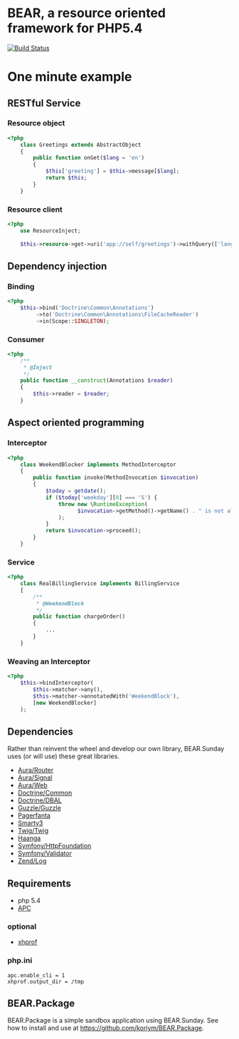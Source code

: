 BEAR, a resource oriented framework for PHP5.4
=============================

[![Build Status](https://secure.travis-ci.org/koriym/BEAR.Sunday.png?branch=master)](http://travis-ci.org/koriym/BEAR.Sunday)

One minute example
==================

RESTful Service
-----------

### Resource object
```php
<?php
    class Greetings extends AbstractObject
    {
        public function onGet($lang = 'en')
        {
            $this['greeting'] = $this->message[$lang];
            return $this;
        }
    }
```

### Resource client

```php
<?php
    use ResourceInject;
    
    $this->resource->get->uri('app://self/greetings')->withQuery(['lang' => 'ja'])->eager->request();
```
Dependency injection
--------------------

### Binding
```php
<?php
    $this->bind('Doctrine\Common\Annotations')
         ->to('Doctrine\Common\Annotations\FileCacheReader')
         ->in(Scope::SINGLETON);
```

### Consumer
```php
<?php
    /**
     * @Inject
     */
    public function __construct(Annotations $reader)
    {
        $this->reader = $reader;
    }
```
Aspect oriented programming
--------------------------

### Interceptor
```php
<?php
    class WeekendBlocker implements MethodInterceptor
    {
        public function invoke(MethodInvocation $invocation)
        {
            $today = getdate();
            if ($today['weekday'][0] === 'S') {
                throw new \RuntimeException(
                      $invocation->getMethod()->getName() . " is not allowed on weekends!"
                );
            }
            return $invocation->proceed();
        }
    }
```
### Service
```php
<?php
    class RealBillingService implements BillingService
    {
        /**
         * @WeekendBlock
         */
        public function chargeOrder()
        {
            ...
        }
    }
```
### Weaving an Interceptor
```php
<?php
    $this->bindInterceptor(
        $this->matcher->any(),
        $this->matcher->annotatedWith('WeekendBlock'),
        [new WeekendBlocker]
    );
```

Dependencies
------------
Rather than reinvent the wheel and develop our own library, BEAR.Sunday uses (or will use) these great libraries.

 * [Aura/Router](https://github.com/auraphp/Aura.Router)
 * [Aura/Signal](https://github.com/auraphp/Aura.Signal)
 * [Aura/Web](https://github.com/auraphp/Aura.Web)
 * [Doctrine/Common](http://www.doctrine-project.org/projects/common)
 * [Doctrine/DBAL](http://www.doctrine-project.org/projects/dbal)
 * [Guzzle/Guzzle](http://guzzlephp.org/ "Guzzle")
 * [Pagerfanta](git://github.com/whiteoctober/Pagerfanta.git)
 * [Smarty3](http://www.smarty.net/)
 * [Twig/Twig](http://twig.sensiolabs.org/ "Twig")
 * [Haanga](http://haanga.org/ "Haanga")
 * [Symfony/HttpFoundation](https://github.com/symfony/HttpFoundation)
 * [Symfony/Validator](https://github.com/symfony/Validator "Symfony.Validator")
 * [Zend/Log](https://github.com/zendframework/zf2)

## Requirements

 * php 5.4
 * [APC](http://jp.php.net/manual/en/book.apc.php)

### optional
 * [xhprof](http://jp.php.net/manual/en/book.xhprof.php)
 
### php.ini
    apc.enable_cli = 1
    xhprof.output_dir = /tmp

BEAR.Package
------------

BEAR.Package is a simple sandbox application using BEAR.Sunday.
See how to install and use at https://github.com/koriym/BEAR.Package.